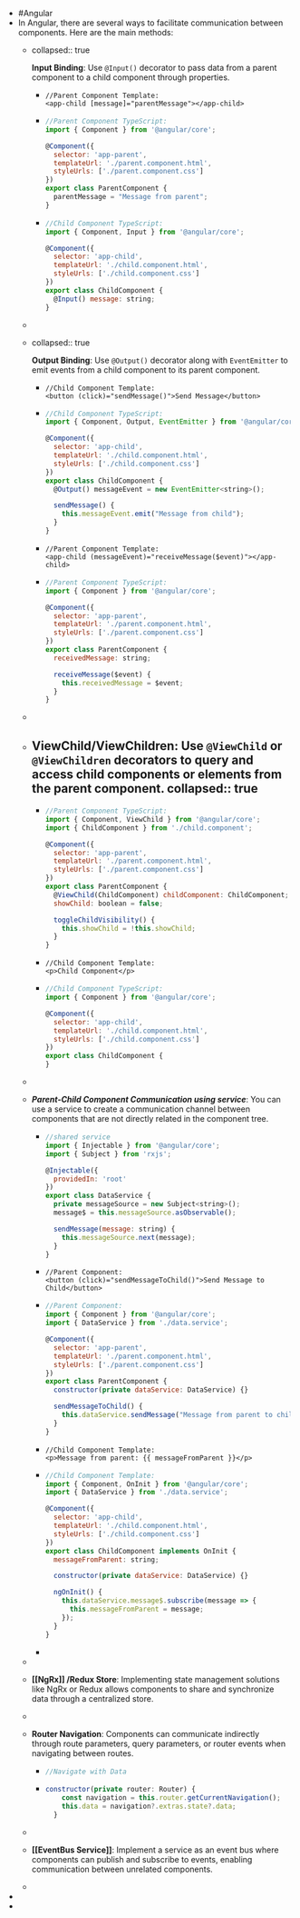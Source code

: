 - #Angular
- In Angular, there are several ways to facilitate communication between components. Here are the main methods:
	- collapsed:: true
	  
	  **Input Binding**: Use `@Input()` decorator to pass data from a parent component to a child component through properties.
		- ```htmlembedded
		  //Parent Component Template:
		  <app-child [message]="parentMessage"></app-child>
		  ```
		- ```javascript
		  //Parent Component TypeScript:
		  import { Component } from '@angular/core';
		  
		  @Component({
		    selector: 'app-parent',
		    templateUrl: './parent.component.html',
		    styleUrls: ['./parent.component.css']
		  })
		  export class ParentComponent {
		    parentMessage = "Message from parent";
		  }
		  ```
		- ```javascript
		  //Child Component TypeScript:
		  import { Component, Input } from '@angular/core';
		  
		  @Component({
		    selector: 'app-child',
		    templateUrl: './child.component.html',
		    styleUrls: ['./child.component.css']
		  })
		  export class ChildComponent {
		    @Input() message: string;
		  }
		  
		  ```
	-
	- collapsed:: true
	  
	  **Output Binding**: Use `@Output()` decorator along with `EventEmitter` to emit events from a child component to its parent component.
		- ```htmlembedded
		  //Child Component Template:
		  <button (click)="sendMessage()">Send Message</button>
		  ```
		- ```javascript
		  //Child Component TypeScript:
		  import { Component, Output, EventEmitter } from '@angular/core';
		  
		  @Component({
		    selector: 'app-child',
		    templateUrl: './child.component.html',
		    styleUrls: ['./child.component.css']
		  })
		  export class ChildComponent {
		    @Output() messageEvent = new EventEmitter<string>();
		  
		    sendMessage() {
		      this.messageEvent.emit("Message from child");
		    }
		  }
		  
		  ```
		- ```htmlembedded
		  //Parent Component Template:
		  <app-child (messageEvent)="receiveMessage($event)"></app-child>
		  ```
		- ```javascript
		  //Parent Component TypeScript:
		  import { Component } from '@angular/core';
		  
		  @Component({
		    selector: 'app-parent',
		    templateUrl: './parent.component.html',
		    styleUrls: ['./parent.component.css']
		  })
		  export class ParentComponent {
		    receivedMessage: string;
		  
		    receiveMessage($event) {
		      this.receivedMessage = $event;
		    }
		  }
		  
		  ```
	-
	- **ViewChild/ViewChildren**: Use `@ViewChild` or `@ViewChildren` decorators to query and access child components or elements from the parent component.
	  collapsed:: true
		-
		- ```javascript
		  //Parent Component TypeScript:
		  import { Component, ViewChild } from '@angular/core';
		  import { ChildComponent } from './child.component';
		  
		  @Component({
		    selector: 'app-parent',
		    templateUrl: './parent.component.html',
		    styleUrls: ['./parent.component.css']
		  })
		  export class ParentComponent {
		    @ViewChild(ChildComponent) childComponent: ChildComponent;
		    showChild: boolean = false;
		  
		    toggleChildVisibility() {
		      this.showChild = !this.showChild;
		    }
		  }
		  
		  ```
		- ```htmlembedded
		  //Child Component Template:
		  <p>Child Component</p>
		  ```
		- ```javascript
		  //Child Component TypeScript:
		  import { Component } from '@angular/core';
		  
		  @Component({
		    selector: 'app-child',
		    templateUrl: './child.component.html',
		    styleUrls: ['./child.component.css']
		  })
		  export class ChildComponent {
		  }
		  
		  ```
	-
	- ***Parent-Child Component Communication using service***: You can use a service to create a communication channel between components that are not directly related in the component tree.
		- ```javascript
		  //shared service
		  import { Injectable } from '@angular/core';
		  import { Subject } from 'rxjs';
		  
		  @Injectable({
		    providedIn: 'root'
		  })
		  export class DataService {
		    private messageSource = new Subject<string>();
		    message$ = this.messageSource.asObservable();
		  
		    sendMessage(message: string) {
		      this.messageSource.next(message);
		    }
		  }
		  
		  ```
		- ```htmlembedded
		  //Parent Component:
		  <button (click)="sendMessageToChild()">Send Message to Child</button>
		  
		  ```
		- ```javascript
		  //Parent Component:
		  import { Component } from '@angular/core';
		  import { DataService } from './data.service';
		  
		  @Component({
		    selector: 'app-parent',
		    templateUrl: './parent.component.html',
		    styleUrls: ['./parent.component.css']
		  })
		  export class ParentComponent {
		    constructor(private dataService: DataService) {}
		  
		    sendMessageToChild() {
		      this.dataService.sendMessage("Message from parent to child");
		    }
		  }
		  
		  ```
		- ```htmlembedded
		  //Child Component Template:
		  <p>Message from parent: {{ messageFromParent }}</p>
		  
		  ```
		- ```javascript
		  //Child Component Template:
		  import { Component, OnInit } from '@angular/core';
		  import { DataService } from './data.service';
		  
		  @Component({
		    selector: 'app-child',
		    templateUrl: './child.component.html',
		    styleUrls: ['./child.component.css']
		  })
		  export class ChildComponent implements OnInit {
		    messageFromParent: string;
		  
		    constructor(private dataService: DataService) {}
		  
		    ngOnInit() {
		      this.dataService.message$.subscribe(message => {
		        this.messageFromParent = message;
		      });
		    }
		  }
		  
		  ```
		-
	-
	- **[[NgRx]] /Redux Store**: Implementing state management solutions like NgRx or Redux allows components to share and synchronize data through a centralized store.
	-
	- **Router Navigation**: Components can communicate indirectly through route parameters, query parameters, or router events when navigating between routes.
		- ```javascript
		  //Navigate with Data
		  
		  ```
		- ```javascript
		  constructor(private router: Router) {
		      const navigation = this.router.getCurrentNavigation();
		      this.data = navigation?.extras.state?.data;
		    }
		  
		  ```
	-
	- **[[EventBus Service]]**: Implement a service as an event bus where components can publish and subscribe to events, enabling communication between unrelated components.
	-
-
-